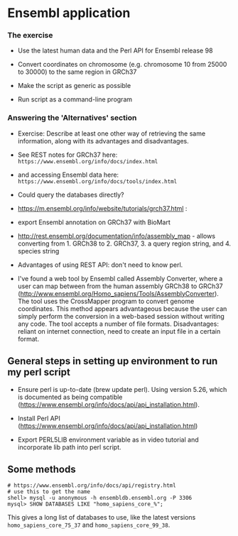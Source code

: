 # Ensembl application

### The exercise

* Use the latest human data and the Perl API for Ensembl release 98

* Convert coordinates on chromosome (e.g. chromosome 10 from 25000 to 30000) to the same region in GRCh37

* Make the script as generic as possible

* Run script as a command-line program

### Answering the 'Alternatives' section

* Exercise: Describe at least one other way of retrieving the same information, along with its advantages and disadvantages.

* See REST notes for GRCh37 here: `https://www.ensembl.org/info/docs/index.html`

* and accessing Ensembl data here: `https://www.ensembl.org/info/docs/tools/index.html`

* Could query the databases directly?

* https://m.ensembl.org/info/website/tutorials/grch37.html :
* export Ensembl annotation on GRCh37 with BioMart
* http://rest.ensembl.org/documentation/info/assembly_map - allows converting from 1. GRCh38 to 2. GRCh37, 3. a query region string, and 4. species string 

* Advantages of using REST API: don't need to know perl.

* I've found a web tool by Ensembl called Assembly Converter, where a user can map between from the human assembly GRCh38 to GRCh37 (http://www.ensembl.org/Homo_sapiens/Tools/AssemblyConverter). The tool uses the CrossMapper program to convert genome coordinates. This method appears advantageous because the user can simply perform the conversion in a web-based session without writing any code. The tool accepts a number of file formats. Disadvantages: reliant on internet connection, need to create an input file in a certain format.



## General steps in setting up environment to run my perl script

* Ensure perl is up-to-date (brew update perl). Using version 5.26, which is documented as being compatible (https://www.ensembl.org/info/docs/api/api_installation.html).

* Install Perl API (https://www.ensembl.org/info/docs/api/api_installation.html)

* Export PERL5LIB environment variable as in video tutorial and incorporate lib path into perl script.


## Some methods

```
# https://www.ensembl.org/info/docs/api/registry.html
# use this to get the name 
shell> mysql -u anonymous -h ensembldb.ensembl.org -P 3306
mysql> SHOW DATABASES LIKE "homo_sapiens_core_%";
```

This gives a long list of databases to use, like the latest versions `homo_sapiens_core_75_37` and `homo_sapiens_core_99_38`.

